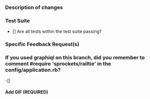 ### Description of changes

### Test Suite
- [] Are all tests within the test suite passing?

### Specific Feedback Request(s)


### If you used graphiql on this branch, did you remember to comment #require 'sprockets/railtie' in the config/application.rb?
-[]


#### Add GIF (REQUIRED)
